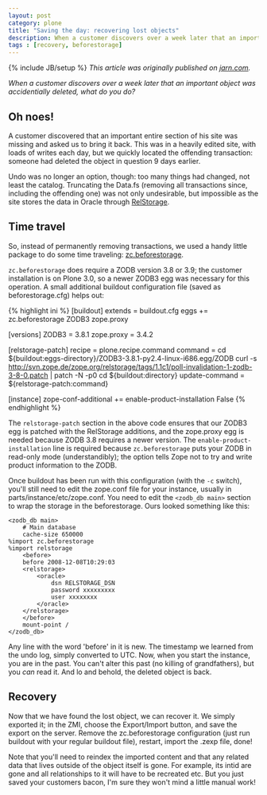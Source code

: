 ```yaml
---
layout: post
category: plone
title: "Saving the day: recovering lost objects"
description: When a customer discovers over a week later that an important object was accidentially deleted, what do you do?
tags : [recovery, beforestorage]
---
```

{% include JB/setup %}
*This article was originally published on [jarn.com](http://jarn.com).*

*When a customer discovers over a week later that an important object was accidentially deleted, what do you do?*

## Oh noes!

A customer discovered that an important entire section of his site was missing and asked us to bring it back. This was in a heavily edited site, with loads of writes each day, but we quickly located the offending transaction: someone had deleted the object in question 9 days earlier.

Undo was no longer an option, though: too many things had changed, not least the catalog. Truncating the Data.fs (removing all transactions since, including the offending one) was not only undesirable, but impossible as the site stores the data in Oracle through <a href="http://wiki.zope.org/ZODB/RelStorage">RelStorage</a>.

## Time travel

So, instead of permanently removing transactions, we used a handy little package to do some time traveling: [zc.beforestorage](http://pypi.python.org/pypi/zc.beforestorage).

`zc.beforestorage` does require a ZODB version 3.8 or 3.9; the customer installation is on Plone 3.0, so a newer ZODB3 egg was necessary for this operation. A small additional buildout configuration file (saved as beforestorage.cfg) helps out:

{% highlight ini %}
[buildout]
extends =
    buildout.cfg
eggs +=
    zc.beforestorage
    ZODB3
    zope.proxy

[versions]
ZODB3 = 3.8.1
zope.proxy = 3.4.2

[relstorage-patch]
recipe = plone.recipe.command
command = 
    cd ${buildout:eggs-directory}/ZODB3-3.8.1-py2.4-linux-i686.egg/ZODB
    curl -s http://svn.zope.de/zope.org/relstorage/tags/1.1c1/poll-invalidation-1-zodb-3-8-0.patch | patch -N -p0
    cd ${buildout:directory}
update-command = ${relstorage-patch:command}

[instance]
zope-conf-additional +=
    enable-product-installation False
{% endhighlight %}

The `relstorage-patch` section in the above code ensures that our ZODB3 egg is patched with the RelStorage additions, and the zope.proxy egg is needed because ZODB 3.8 requires a newer version. The `enable-product-installation` line is required because `zc.beforestorage` puts your ZODB in read-only mode (understandibly); the option tells Zope not to try and write product information to the ZODB.

Once buildout has been run with this configuration (with the `-c` switch), you'll still need to edit the zope.conf file for your instance, usually in parts/instance/etc/zope.conf. You need to edit the `<zodb_db main>` section to wrap the storage in the beforestorage. Ours looked something like this:

	<zodb_db main>
	    # Main database
	    cache-size 650000
	%import zc.beforestorage
	%import relstorage
	    <before>
	    before 2008-12-08T10:29:03
	    <relstorage>
	        <oracle>
	            dsn RELSTORAGE_DSN
	            password xxxxxxxxx
	            user xxxxxxxx
	        </oracle>
	    </relstorage>
	    </before>
	    mount-point /
	</zodb_db>

Any line with the word 'before' in it is new. The timestamp we learned from the undo log, simply converted to UTC. Now, when you start the instance, you are in the past. You can't alter this past (no killing of grandfathers), but you <em>can</em> read it. And lo and behold, the deleted object is back.

## Recovery

Now that we have found the lost object, we can recover it. We simply exported it; in the ZMI, choose the Export/Import button, and save the export on the server. Remove the zc.beforestorage configuration (just run buildout with your regular buildout file), restart, import the .zexp file, done!

Note that you'll need to reindex the imported content and that any related data that lives outside of the object itself is gone. For example, its intid are gone and all relationships to it will have to be recreated etc. But you just saved your customers bacon, I'm sure they won't mind a little manual work!
